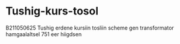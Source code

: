 # Tushig-kurs-tosol
B211050625 Tushig erdene kursiin tosliin scheme gen transformator hamgaalaltsel 751 eer hiigdsen
